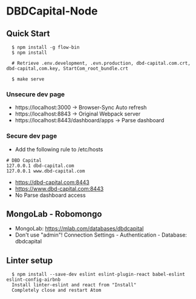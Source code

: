 # DBDCapital-Node

## Quick Start
```shell
  $ npm install -g flow-bin
  $ npm install

  # Retrieve .env.development, .evn.production, dbd-capital.com.crt, dbd-capital,com.key, StartCom_root_bundle.crt

  $ make serve
```

### Unsecure dev page
- https://localhost:3000 -> Browser-Sync Auto refresh
- https://localhost:8843 -> Original Webpack server
- https://localhost:8443/dashboard/apps -> Parse dashboard

### Secure dev page
- Add the following rule to /etc/hosts
```shell
# DBD Capital
127.0.0.1 dbd-capital.com
127.0.0.1 www.dbd-capital.com
```
- https://dbd-capital.com:8443
- https://www.dbd-capital.com:8443
- No Parse dashboard access

## MongoLab - Robomongo
- MongoLab: https://mlab.com/databases/dbdcapital
- Don't use "admin"! Connection Settings - Authentication - Database: dbdcapital


## Linter setup
```shell
  $ npm install --save-dev eslint eslint-plugin-react babel-eslint eslint-config-airbnb
  Install linter-eslint and react from "Install"
  Completely close and restart Atom
